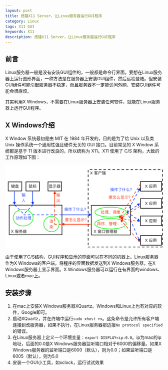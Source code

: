 ```yaml
---
layout: post
title: 搭建X11 Server，让Linux服务器运行GUI程序
category: Linux
tags: X11 GUI
keywords: X11
description: 搭建X11 Server，让Linux服务器运行GUI程序
---
```




前言
--------------

Linux服务器一般是没有安装GUI组件的，一般都是命令行界面。要想在Linux服务器上运行图形界面，一种方法是在服务器上安装GUI组件，然后远程登陆。但安装GUI组件可能引起服务器不稳定，而且服务器不一定能访问外网，安装GUI组件可能会很麻烦。

其实利用X Windows，不需要在Linux服务器上安装任何软件，就能在Linux服务器上运行GUI程序。

X Windows介绍
--------------
X Window 系统最初是由 MIT 在 1984 年开发的，目的是为了给 Unix 以及类 Unix 操作系统一个通用性强且硬件无关的 GUI 接口。目前常见的 X Window 系统都是基于 11 版本进行改良的，所以统称为 X11。X11 使用了 C/S 架构，大致的工作原理如下图：

![x-windows](/assets/img/x-windows.jpg)

由于使用了C/S结构，GUI程序和显示的界面可以在不同的机器上。Linux服务器作为X Windows的客户端，将程序的界面数据发送到X Windows服务器，在X Windows服务器上显示界面。X Windows服务器可以运行在有界面的windows、Linux或者mac上。

安装步骤
--------------------
1. 在mac上安装X Windows服务器XQuartz。Windows和Linux上也有对应的软件，Google即可。
2. 启动XQuartz，并在终端中运行`sudo xhost +x`。这条命令是允许所有客户端连接到改服务器，如果不执行，在Linux服务器那边报`No protocol specified`的错误。
3. 在Linux服务器上定义一个环境变量：`export DISPLAY=ip:0.0`。ip为mac的ip地址，后面的0.0是X Windows服务器监听端口相对于6000的偏移量。如果X Windows服务器的监听端口是6000（默认），则为0.0；如果监听端口是6005（默认），则为5.0
4. 安装一个GUI小工具，如xclock，运行试试效果

